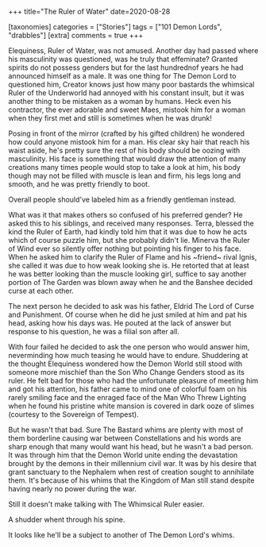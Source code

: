 +++
title="The Ruler of Water"
date=2020-08-28

[taxonomies]
categories = ["Stories"]
tags = ["101 Demon Lords", "drabbles"]
[extra]
comments = true
+++

Elequiness, Ruler of Water, was not amused. Another day had passed where his
masculinity was questioned, was he truly that effeminate? Granted spirits do
not possess genders but for the last hundrednof years he had announced himself
as a male. It was one thing for The Demon Lord to questioned him, Creator knows
just how many poor bastards the whimsical Ruler of the Underworld had annoyed
with his constant insult, but it was another thing to be mistaken as a woman by
humans. Heck even his contractor, the ever adorable and sweet Maes, mistook him
for a woman when they first met and still is sometimes when he was drunk!

Posing in front of the mirror (crafted by his gifted children) he wondered how
could anyone mistook him for a man. His clear sky hair that reach his waist
aside, he's pretty sure the rest of his body should be oozing with masculinity.
His face is something that would draw the attention of many creations many
times people would stop to take a look at him, his body though may not be
filled with muscle is lean and firm, his legs long and smooth, and he was
pretty friendly to boot.

Overall people should've labeled him as a friendly gentleman instead.

What was it that makes others so confused of his preferred gender? He
asked this to his siblings, and received many responses. Terra, blessed the kind
the Ruler of Earth, had kindly told him that it was due to how he acts which of
course puzzle him, but she probably didn't lie. Minerva the Ruler of Wind ever
so silently offer nothing but pointing his finger to his face. When he asked
him to clarify the Ruler of Flame and his ~friend~ rival Ignis, she called
it was due to how weak looking she is. He retorted that at least he was better
looking than the muscle looking girl, suffice to say another portion of The
Garden was blown away when he and the Banshee decided curse at each other.

The next person he decided to ask was his father, Eldrid The Lord of Curse and
Punishment. Of course when he did he just smiled at him and pat his head,
asking how his days was. He pouted at the lack of answer but response to his
question, he was a filial son after all.

With four failed he decided to ask the one person who would answer him,
neverminding how much teasing he would have to endure. Shuddering at the
thought Elequiness wondered how the Demon World still stood with someone more
mischief than the Son Who Change Genders stood as its ruler. He felt bad for
those who had the unfortunate pleasure of meeting him and got his attention,
his father came to mind one of colorful foam on his rarely smiling face and the
enraged face of the Man Who Threw Lighting when he found his pristine white
mansion is covered in dark ooze of slimes (courtesy to the Sovereign of
Tempest).

But he wasn't that bad. Sure The Bastard whims are plenty with most
of them borderline causing war between Constellations and his words are sharp
enough that many would want his head, but he wasn't a bad person. It was through
him that the Demon World unite ending the devastation brought by the demons in
their millennium civil war. It was by his desire that grant sanctuary to the
Nephalem when rest of creation sought to annihilate them. It's because of his
whims that the Kingdom of Man still stand despite having nearly no power during
the war.

Still it doesn't make talking with The Whimsical Ruler easier.

A shudder whent through his spine.

It looks like he'll be a subject to another of The Demon Lord's whims.
